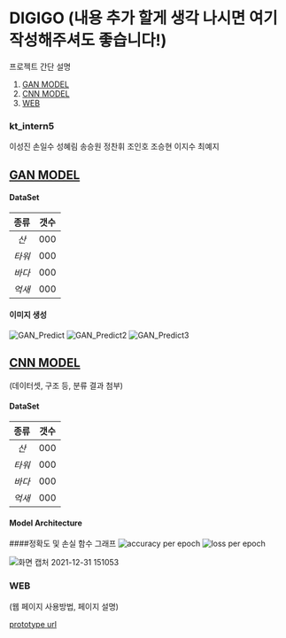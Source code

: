 # DIGIGO (내용 추가 할게 생각 나시면 여기 작성해주셔도 좋습니다!)

프로젝트 간단 설명
  1. [GAN MODEL](#GAN-MODEL)
  2. [CNN MODEL](#CNN-MODEL)
  3. [WEB](#WEB)

### kt_intern5
이성진 손일수 성혜림 송승원 정찬휘 조인호 조승현 이지수 최예지

## [GAN MODEL](https://github.com/LSeongjin/DIGIGO/blob/main/GAN_Model/GAN_DIGIGO_KT_mountain.ipynb)

  #### DataSet  
  |종류|갯수|
  |:---:|---|
  |*산*|000|
  |*타워*|000|
  |*바다*|000|
  |*억새*|000| 
  
  #### 이미지 생성

  ![GAN_Predict](https://user-images.githubusercontent.com/68309988/147800063-2b9ccd20-6938-412b-9e26-bd5e303cb385.png)
  ![GAN_Predict2](https://user-images.githubusercontent.com/68309988/147800082-32a5a3c3-4071-437b-95ef-faddfabac8d1.png)
  ![GAN_Predict3](https://user-images.githubusercontent.com/68309988/147800097-1104cd72-d155-41c1-8e0e-600d3e560f96.png)

## [CNN MODEL](https://github.com/LSeongjin/DIGIGO/blob/main/CNN_Model/model.ipynb)
  (데이터셋, 구조 등, 분류 결과 첨부)
  
  #### DataSet
  |종류|갯수|
  |:---:|---|
  |*산*|000|
  |*타워*|000|
  |*바다*|000|
  |*억새*|000|
  
  #### Model Architecture
  
  ####정확도 및 손실 함수 그래프
  ![accuracy per epoch](https://user-images.githubusercontent.com/59309480/147893772-89aea1c0-bbf9-414e-b7e4-0c31010ef7a4.png)
  ![loss per epoch](https://user-images.githubusercontent.com/59309480/147893773-dc51ed31-2d8f-40ac-8a61-27f922481bb4.png)
  
  ![화면 캡처 2021-12-31 151053](https://user-images.githubusercontent.com/59309480/147893785-30c1ffa0-4b4e-4d16-9e14-a0eb51454037.png)

  
### WEB
  (웹 페이지 사용방법, 페이지 설명)
  
  [prototype url](http://ec2-15-164-97-115.ap-northeast-2.compute.amazonaws.com/)
